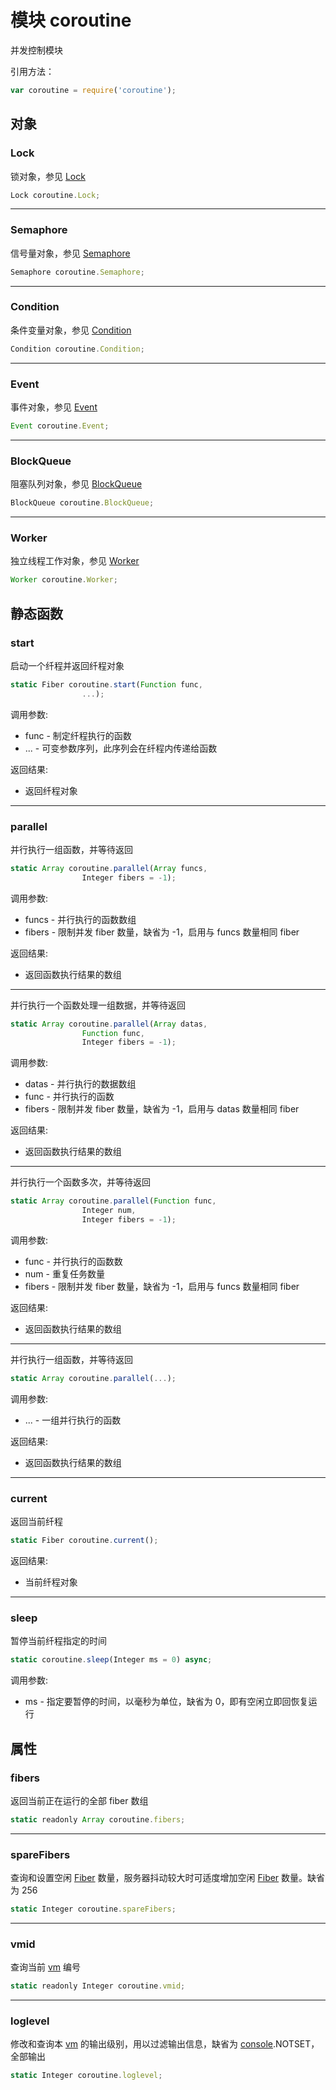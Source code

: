 # 模块 coroutine
并发控制模块

引用方法：
```JavaScript
var coroutine = require('coroutine');
```
## 对象
        
### Lock
锁对象，参见 [Lock](../../object/ifs/Lock.md)
```JavaScript
Lock coroutine.Lock;
```

--------------------------
### Semaphore
信号量对象，参见 [Semaphore](../../object/ifs/Semaphore.md)
```JavaScript
Semaphore coroutine.Semaphore;
```

--------------------------
### Condition
条件变量对象，参见 [Condition](../../object/ifs/Condition.md)
```JavaScript
Condition coroutine.Condition;
```

--------------------------
### Event
事件对象，参见 [Event](../../object/ifs/Event.md)
```JavaScript
Event coroutine.Event;
```

--------------------------
### BlockQueue
阻塞队列对象，参见 [BlockQueue](../../object/ifs/BlockQueue.md)
```JavaScript
BlockQueue coroutine.BlockQueue;
```

--------------------------
### Worker
独立线程工作对象，参见 [Worker](../../object/ifs/Worker.md)
```JavaScript
Worker coroutine.Worker;
```

## 静态函数
        
### start
启动一个纤程并返回纤程对象
```JavaScript
static Fiber coroutine.start(Function func,
                ...);
```

调用参数:
* func - 制定纤程执行的函数
* ... - 可变参数序列，此序列会在纤程内传递给函数

返回结果:
* 返回纤程对象

--------------------------
### parallel
并行执行一组函数，并等待返回
```JavaScript
static Array coroutine.parallel(Array funcs,
                Integer fibers = -1);
```

调用参数:
* funcs - 并行执行的函数数组
* fibers - 限制并发 fiber 数量，缺省为 -1，启用与 funcs 数量相同 fiber

返回结果:
* 返回函数执行结果的数组

--------------------------
并行执行一个函数处理一组数据，并等待返回
```JavaScript
static Array coroutine.parallel(Array datas,
                Function func,
                Integer fibers = -1);
```

调用参数:
* datas - 并行执行的数据数组
* func - 并行执行的函数
* fibers - 限制并发 fiber 数量，缺省为 -1，启用与 datas 数量相同 fiber

返回结果:
* 返回函数执行结果的数组

--------------------------
并行执行一个函数多次，并等待返回
```JavaScript
static Array coroutine.parallel(Function func,
                Integer num,
                Integer fibers = -1);
```

调用参数:
* func - 并行执行的函数数
* num - 重复任务数量
* fibers - 限制并发 fiber 数量，缺省为 -1，启用与 funcs 数量相同 fiber

返回结果:
* 返回函数执行结果的数组

--------------------------
并行执行一组函数，并等待返回
```JavaScript
static Array coroutine.parallel(...);
```

调用参数:
* ... - 一组并行执行的函数

返回结果:
* 返回函数执行结果的数组

--------------------------
### current
返回当前纤程
```JavaScript
static Fiber coroutine.current();
```

返回结果:
* 当前纤程对象

--------------------------
### sleep
暂停当前纤程指定的时间
```JavaScript
static coroutine.sleep(Integer ms = 0) async;
```

调用参数:
* ms - 指定要暂停的时间，以毫秒为单位，缺省为 0，即有空闲立即回恢复运行

## 属性
        
### fibers
返回当前正在运行的全部 fiber 数组
```JavaScript
static readonly Array coroutine.fibers;
```

--------------------------
### spareFibers
查询和设置空闲 [Fiber](../../object/ifs/Fiber.md) 数量，服务器抖动较大时可适度增加空闲 [Fiber](../../object/ifs/Fiber.md) 数量。缺省为 256
```JavaScript
static Integer coroutine.spareFibers;
```

--------------------------
### vmid
查询当前 [vm](vm.md) 编号
```JavaScript
static readonly Integer coroutine.vmid;
```

--------------------------
### loglevel
修改和查询本 [vm](vm.md) 的输出级别，用以过滤输出信息，缺省为 [console](console.md).NOTSET，全部输出
```JavaScript
static Integer coroutine.loglevel;
```

